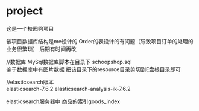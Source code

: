 # project
这是一个校园购项目

该项目数据库结构是me设计的  Order的表设计的有问题（导致项目订单的处理的业务很繁琐）  后期有时间再改

//数据库
MySql数据库脚本在目录下   schoopshop.sql  
鉴于数据库中有图片数据 把该目录下的resource目录剪切到E盘根目录即可


//elasticsearch版本    
elasticsearch-7.6.2 
elasticsearch-analysis-ik-7.6.2

elasticsearch服务器中  商品的索引goods_index







